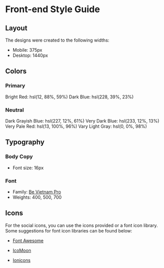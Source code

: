 # Front-end Style Guide

## Layout

The designs were created to the following widths:

- Mobile: 375px
- Desktop: 1440px

## Colors

### Primary

Bright Red: hsl(12, 88%, 59%)
Dark Blue: hsl(228, 39%, 23%)

### Neutral

Dark Grayish Blue: hsl(227, 12%, 61%)
Very Dark Blue: hsl(233, 12%, 13%)
Very Pale Red: hsl(13, 100%, 96%)
Vary Light Gray: hsl(0, 0%, 98%)

## Typography

### Body Copy

- Font size: 16px

### Font

- Family: [Be Vietnam Pro](https://fonts.google.com/specimen/Be+Vietnam+Pro)
- Weights: 400, 500, 700

## Icons

For the social icons, you can use the icons provided or a font icon library. Some suggestions for font icon libraries can be found below:

- [Font Awesome](https://fontawesome.com)
- [IcoMoon](https://icomoon.io)
- [Ionicons](https://ionicons.com)

    <!-- Pricing Product About Us Careers Community Get Started Bring everyone
    together to build better products. Manage makes it simple for software teams
    to plan day-to-day tasks while keeping the larger team goals in view. Get
    Started What’s different about Manage? Manage provides all the functionality
    your team needs, without the complexity. Our software is tailor-made for
    modern digital product teams. 01 Track company-wide progress See how your
    day-to-day tasks fit into the wider vision. Go from tracking progress at the
    milestone level all the way done to the smallest of details. Never lose
    sight of the bigger picture again. 02 Advanced built-in reports Set internal
    delivery estimates and track progress toward company goals. Our customisable
    dashboard helps you build out the reports you need to keep key stakeholders
    informed. 03 Everything you need in one place Stop jumping from one service
    to another to communicate, store files, track tasks and share documents.
    Manage offers an all-in-one team productivity solution. What they’ve said
    Anisha Li “Manage has supercharged our team’s workflow. The ability to
    maintain visibility on larger milestones at all times keeps everyone
    motivated.” Ali Bravo “We have been able to cancel so many other
    subscriptions since using Manage. There is no more cross-channel confusion
    and everyone is much more focused.” Richard Watts “Manage allows us to
    provide structure and process. It keeps us organized and focused. I can’t
    stop recommending them to everyone I talk to!” Shanai Gough “Their software
    allows us to track, manage and collaborate on our projects from anywhere. It
    keeps the whole team in-sync without being intrusive.” Get Started Simplify
    how your team works today. Get Started Home Pricing Products About Us
    Careers Community Privacy Policy Updates in your inbox… Go Copyright 2020.
    All Rights Reserved -->
